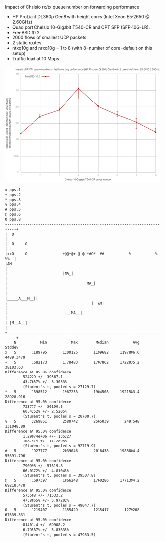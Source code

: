 Impact of Chelsio rx/tx queue number on forwarding performance
  - HP ProLiant DL360p Gen8 with height cores (Intel Xeon E5-2650 @ 2.60GHz)
  - Quad port Chelsio 10-Gigabit T540-CR and OPT SFP (SFP-10G-LR).
  - FreeBSD 10.2
  - 2000 flows of smallest UDP packets
  - 2 static routes
  - ntxq10g and nrxq10g = 1 to 8 (with 8=number of core=default on this setup)
  - Traffic load at 10 Mpps

![Impact of Chelsio rx/tx queue number on forwarding performance on FreeBSD 10.2](graph.png)


```
x pps.1
+ pps.2
* pps.3
% pps.4
# pps.5
@ pps.6
O pps.8
+--------------------------------------------------------------------------+
|  O                                                                       |
|  O     O                                                                 |
|xxO     O                +@@+@+ @ @ *#O*  ##           %           %  %%  |
|AM                                                                        |
|                         |MA_|                                            |
|                                    MA_|                                  |
|                                                            |_____A___M__||
|                                      |__AM|                              |
|                          |__MA__|                                        |
| |M__A__|                                                                 |
+--------------------------------------------------------------------------+
    N           Min           Max        Median           Avg        Stddev
x   5       1189795       1200125       1199682     1197806.6     4489.3479
+   5       1682173       1778483       1707862     1722035.2      38103.63
Difference at 95.0% confidence
        524229 +/- 39567.1
        43.7657% +/- 3.3033%
        (Student's t, pooled s = 27129.7)
*   5       1898512       1967253       1904508     1921583.4     28928.916
Difference at 95.0% confidence
        723777 +/- 30190.8
        60.4252% +/- 2.5205%
        (Student's t, pooled s = 20700.7)
%   5       2269851       2580742       2565039       2497548     131048.89
Difference at 95.0% confidence
        1.29974e+06 +/- 135227
        108.51% +/- 11.2895%
        (Student's t, pooled s = 92719.9)
#   5       1927777       2039046       2016438     1988804.4     55691.796
Difference at 95.0% confidence
        790998 +/- 57619.8
        66.0372% +/- 4.81045%
        (Student's t, pooled s = 39507.8)
@   5       1697397       1866248       1760286     1771394.2     69218.478
Difference at 95.0% confidence
        573588 +/- 71533.2
        47.8865% +/- 5.97202%
        (Student's t, pooled s = 49047.7)
O   5       1219407       1355429       1235417       1279208     67639.331
Difference at 95.0% confidence
        81401.4 +/- 69908.2
        6.79587% +/- 5.83635%
        (Student's t, pooled s = 47933.5)
```
